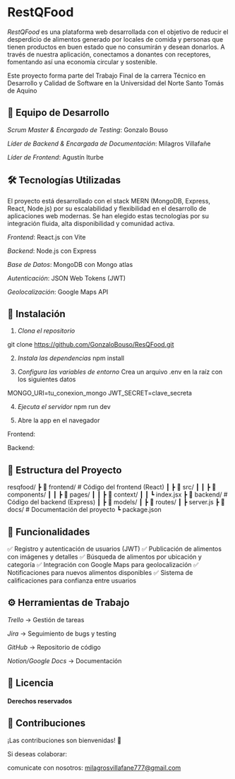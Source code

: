 # RestQFood

*RestQFood* es una plataforma web desarrollada con el objetivo de reducir el desperdicio de alimentos generado por locales de comida y personas que tienen productos en buen estado que no consumirán y desean donarlos. A través de nuestra aplicación, conectamos a donantes con receptores, fomentando así una economía circular y sostenible.

Este proyecto forma parte del Trabajo Final de la carrera Técnico en Desarrollo y Calidad de Software en la Universidad del Norte Santo Tomás de Aquino

## 👥 Equipo de Desarrollo
*Scrum Master & Encargado de Testing*: Gonzalo Bouso

*Líder de Backend & Encargada de Documentación*: Milagros Villafañe

*Líder de Frontend*: Agustín Iturbe

## 🛠 Tecnologías Utilizadas 
El proyecto está desarrollado con el stack MERN (MongoDB, Express, React, Node.js) por su escalabilidad y flexibilidad en el desarrollo de aplicaciones web modernas. Se han elegido estas tecnologías por su integración fluida, alta disponibilidad y comunidad activa.

*Frontend*: React.js con Vite

*Backend*: Node.js con Express

*Base de Datos*: MongoDB con Mongo atlas

*Autenticación*: JSON Web Tokens (JWT)

*Geolocalización*: Google Maps API

## 🚀 Instalación

1. *Clona el repositorio*

git clone https://github.com/GonzaloBouso/ResQFood.git

2. *Instala las dependencias*
npm install

3. *Configura las variables de entorno*
 Crea un arquivo .env en la raíz con los siguientes datos

 MONGO_URI=tu_conexion_mongo
 JWT_SECRET=clave_secreta

4. *Ejecuta el servidor*
 npm run dev

5. Abre la app en el navegador

Frontend: 

Backend: 


## 📂 Estructura del Proyecto
resqfood/ ┣ 📂 frontend/ # Código del frontend (React) ┃ ┣ 📂 src/ ┃ ┃ ┣ 📂 components/ ┃ ┃ ┣ 📂 pages/ ┃ ┃ ┣ 📂 context/ ┃ ┃ ┗ index.jsx ┣ 📂 backend/ # Código del backend (Express) ┃ ┣ 📂 models/ ┃ ┣ 📂 routes/ ┃ ┣ server.js ┣ 📂 docs/ # Documentación del proyecto ┗ package.json
 
## 🌟 Funcionalidades

✅ Registro y autenticación de usuarios (JWT)
✅ Publicación de alimentos con imágenes y detalles
✅ Búsqueda de alimentos por ubicación y categoría
✅ Integración con Google Maps para geolocalización
✅ Notificaciones para nuevos alimentos disponibles
✅ Sistema de calificaciones para confianza entre usuarios


## ⚙ Herramientas de Trabajo

*Trello* → Gestión de tareas

*Jira* → Seguimiento de bugs y testing

*GitHub* → Repositorio de código

*Notion/Google Docs* → Documentación


## 📜 Licencia

#### Derechos reservados


## 🤝 Contribuciones

¡Las contribuciones son bienvenidas! 🎉

Si deseas colaborar:

comunicate con nosotros: milagrosvillafane777@gmail.com 
